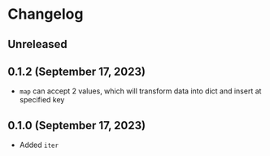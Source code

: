 # Changelog

## Unreleased

## 0.1.2 (September 17, 2023)
* `map` can accept 2 values, which will transform data into dict and insert at specified key

## 0.1.0 (September 17, 2023)
* Added `iter`
